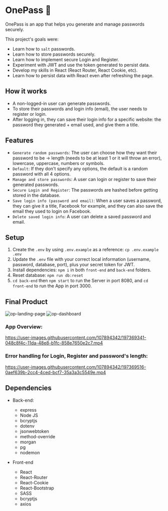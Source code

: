 # OnePass 🔐

OnePass is an app that helps you generate and manage passwords securely.

This project's goals were:
- Learn how to `salt` passwords.
- Learn how to store passwords securely.
- Learn how to implement secure Login and Register.
- Experiment with JWT and use the token generated to persist data.
- Develop my skills in React (React Router, React Cookie, etc).
- Learn how to persist data with React even after refreshing the page.

## How it works

- A non-logged-in user can generate passwords.
- To store their passwords and login info (email), the user needs to register or login.
- After logging in, they can save their login info for a specific website: the password they generated + email used, and give them a title.

## Features
- `Generate random passwords`: The user can choose how they want their password to be → length (needs to be at least 1 or it will throw an error), lowercase, uppercase, numbers or symbols.
- `Default`: If they don't specify any options, the default is a random password with all 4 options.
- `Manage and store passwords`: A user can login or register to save their generated passwords.
- `Secure Login and Register`: The passwords are hashed before getting stored in the database.
- `Save login info (password and email)`: When a user saves a password, they can give it a title, Facebook for example, and they can also save the email they used to login on Facebook.
- `Delete saved login info`: A user can delete a saved password and email.

## Setup
1. Create the `.env` by using `.env.example` as a reference: `cp .env.example .env`
2. Update the `.env` file with your correct local information (username, password, database, port), plus your secret token for JWT.
3. Install dependencies: `npm i` in both `front-end` and `back-end` folders.
4. Reset database: `npm run db:reset`
5. `cd back-end` then `npm start` to run the Server in port 8080, and `cd front-end` to run the App in port 3000.

## Final Product

![op-landing-page](https://user-images.githubusercontent.com/107894342/197368630-2bf00a22-ca4a-48d3-98f6-8820387ca664.png)
![op-dashboard](https://user-images.githubusercontent.com/107894342/197368633-b34ca842-d493-4bf1-bb44-7cc8999f467b.png)

### App Overview:
https://user-images.githubusercontent.com/107894342/197369341-048c8f4c-11da-48e8-b1fc-858e7650e2c7.mp4

### Error handling for Login, Register and password's length:
https://user-images.githubusercontent.com/107894342/197369516-0aef639b-2cc4-4ced-bcf7-35a3a3c5549e.mp4


## Dependencies
- Back-end:
  - express
  - Node JS
  - bcryptjs
  - dotenv
  - jsonwebtoken
  - method-override
  - morgan
  - pg
  - nodemon

- Front-end
  - React
  - React-Router
  - React-Cookie
  - React-Bootstrap
  - SASS
  - bcryptjs
  - axios
